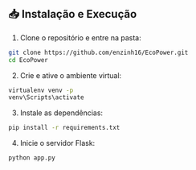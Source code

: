 ## 📥 Instalação e Execução

1. Clone o repositório e entre na pasta:
```bash
git clone https://github.com/enzinh16/EcoPower.git
cd EcoPower
```

2. Crie e ative o ambiente virtual:
```bash
virtualenv venv -p
venv\Scripts\activate
```

3. Instale as dependências:
```bash
pip install -r requirements.txt
```

4. Inicie o servidor Flask:
```bash
python app.py
```
